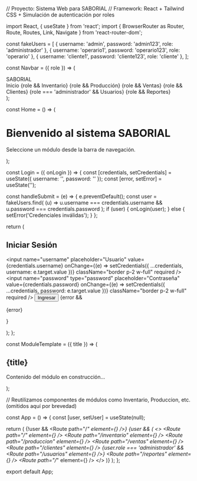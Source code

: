 // Proyecto: Sistema Web para SABORIAL
// Framework: React + Tailwind CSS + Simulación de autenticación por roles

import React, { useState } from 'react';
import { BrowserRouter as Router, Route, Routes, Link, Navigate } from 'react-router-dom';

const fakeUsers = [
  { username: 'admin', password: 'admin123', role: 'administrador' },
  { username: 'operario1', password: 'operario123', role: 'operario' },
  { username: 'cliente1', password: 'cliente123', role: 'cliente' },
];

const Navbar = ({ role }) => (
  <nav className="bg-gray-800 p-4 text-white flex justify-between">
    <div className="font-bold">SABORIAL</div>
    <div className="space-x-4">
      <Link to="/">Inicio</Link>
      {role && <Link to="/inventario">Inventario</Link>}
      {role && <Link to="/produccion">Producción</Link>}
      {role && <Link to="/ventas">Ventas</Link>}
      {role && <Link to="/clientes">Clientes</Link>}
      {role === 'administrador' && <Link to="/usuarios">Usuarios</Link>}
      {role && <Link to="/reportes">Reportes</Link>}
    </div>
  </nav>
);

const Home = () => (
  <div className="p-8 text-center">
    <h1 className="text-3xl font-bold mb-4">Bienvenido al sistema SABORIAL</h1>
    <p>Seleccione un módulo desde la barra de navegación.</p>
  </div>
);

const Login = ({ onLogin }) => {
  const [credentials, setCredentials] = useState({ username: '', password: '' });
  const [error, setError] = useState('');

  const handleSubmit = (e) => {
    e.preventDefault();
    const user = fakeUsers.find(
      (u) => u.username === credentials.username && u.password === credentials.password
    );
    if (user) {
      onLogin(user);
    } else {
      setError('Credenciales inválidas');
    }
  };

  return (
    <div className="p-6 max-w-md mx-auto">
      <h2 className="text-2xl font-bold mb-4">Iniciar Sesión</h2>
      <form onSubmit={handleSubmit} className="space-y-4">
        <input
          name="username"
          placeholder="Usuario"
          value={credentials.username}
          onChange={(e) => setCredentials({ ...credentials, username: e.target.value })}
          className="border p-2 w-full"
          required
        />
        <input
          name="password"
          type="password"
          placeholder="Contraseña"
          value={credentials.password}
          onChange={(e) => setCredentials({ ...credentials, password: e.target.value })}
          className="border p-2 w-full"
          required
        />
        <button type="submit" className="bg-blue-600 text-white px-4 py-2 rounded">
          Ingresar
        </button>
        {error && <p className="text-red-600 mt-2">{error}</p>}
      </form>
    </div>
  );
};

const ModuleTemplate = ({ title }) => (
  <div className="p-6">
    <h2 className="text-2xl font-bold mb-4">{title}</h2>
    <p>Contenido del módulo en construcción...</p>
  </div>
);

// Reutilizamos componentes de módulos como Inventario, Produccion, etc. (omitidos aquí por brevedad)

const App = () => {
  const [user, setUser] = useState(null);

  return (
    <Router>
      <Navbar role={user?.role} />
      <Routes>
        {!user && <Route path="/*" element={<Login onLogin={setUser} />} />}
        {user && (
          <>
            <Route path="/" element={<Home />} />
            <Route path="/inventario" element={<ModuleTemplate title="Inventario" />} />
            <Route path="/produccion" element={<ModuleTemplate title="Producción" />} />
            <Route path="/ventas" element={<ModuleTemplate title="Ventas" />} />
            <Route path="/clientes" element={<ModuleTemplate title="Atención al Cliente" />} />
            {user.role === 'administrador' && <Route path="/usuarios" element={<ModuleTemplate title="Gestión de Usuarios" />} />}
            <Route path="/reportes" element={<ModuleTemplate title="Reportes" />} />
            <Route path="/*" element={<Navigate to="/" />} />
          </>
        )}
      </Routes>
    </Router>
  );
};

export default App;


